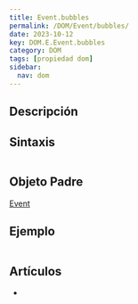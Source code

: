 ```yaml
---
title: Event.bubbles
permalink: /DOM/Event/bubbles/
date: 2023-10-12
key: DOM.E.Event.bubbles
category: DOM
tags: [propiedad dom]
sidebar:
  nav: dom
---
```


## Descripción


## Sintaxis


```javascript

```


## Objeto Padre


[Event](https://www.w3api.com/DOM/Event/)


## Ejemplo


```javascript

```


## Artículos

- 
